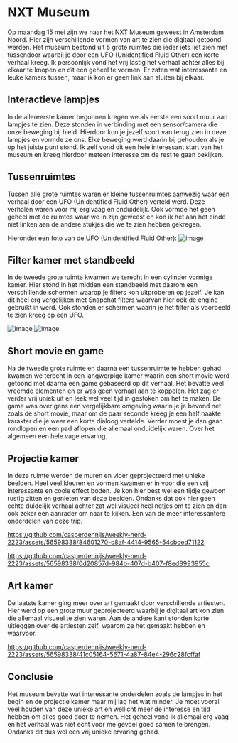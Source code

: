 # NXT Museum
Op maandag 15 mei zijn we naar het NXT Museum geweest in Amsterdam Noord. Hier zijn verschillende vormen van art te zien die digitaal getoond werden. Het museum bestond uit 5 grote ruimtes die ieder iets liet zien met tussendoor waarbij je door een UFO (Unidentified Fluid Other) een korte verhaal kreeg. Ik persoonlijk vond het vrij lastig het verhaal achter alles bij elkaar te knopen en dit een geheel te vormen. Er zaten wat interessante en leuke kamers tussen, maar ik kon er geen link aan sluiten bij elkaar.

## Interactieve lampjes
In de allereerste kamer begonnen kregen we als eerste een soort muur aan lampjes te zien. Deze stonden in verbinding met een sensor/camera die onze beweging bij hield. Hierdoor kon je jezelf soort van terug zien in deze lampjes en vormde ze ons. Elke beweging werd daarin bij gehouden als je op het juiste punt stond. Ik zelf vond dit een hele interessant start van het museum en kreeg hierdoor meteen interesse om de rest te gaan bekijken.

## Tussenruimtes
Tussen alle grote ruimtes waren er kleine tussenruimtes aanwezig waar een verhaal door een UFO (Unidentified Fluid Other) verteld werd. Deze verhalen waren voor mij erg vaag en onduidelijk. Ook vormde het geen geheel met de ruimtes waar we in zijn geweest en kon ik het aan het einde niet linken aan de andere stukjes die we te zien hebben gekregen.

Hieronder een foto van de UFO (Unidentified Fluid Other):
![image](https://github.com/casperdennijs/weekly-nerd-2223/assets/56598338/b0cf302d-a456-432a-ad42-f5e4d62980fc)

## Filter kamer met standbeeld
In de tweede grote ruimte kwamen we terecht in een cylinder vormige kamer. Hier stond in het midden een standbeeld met daarom een verschillende schermen waarop je filters kon uitproberen op jezelf. Je kan dit heel erg vergelijken met Snapchat filters waarvan hier ook de engine gebruikt in werd. Ook stonden er schermen waarin je het filter als voorbeeld te zien kreeg op een UFO.

![image](https://github.com/casperdennijs/weekly-nerd-2223/assets/56598338/3e01cce7-06e9-4a53-9a24-82c6da7165ab)
![image](https://github.com/casperdennijs/weekly-nerd-2223/assets/56598338/bad8234a-24e8-402c-b56d-5a2ec0e03dfe)

## Short movie en game
Na de tweede grote ruimte en daarna een tussenruimte te hebben gehad kwamen we terecht in een langwerpige kamer waarin een short movie werd getoond met daarna een game gebaseerd op dit verhaal. Het bevatte veel vreemde elementen en er was geen verhaal aan te koppelen. Het zag er verder vrij uniek uit en leek wel veel tijd in gestoken om het te maken. De game was overigens een vergelijkbare omgeving waarin je je bevond net zoals de short movie, maar om de paar seconde kreeg je een half naakte karakter die je weer een korte dialoog vertelde. Verder moest je dan gaan rondlopen en een pad aflopen die allemaal onduidelijk waren. Over het algemeen een hele vage ervaring.

## Projectie kamer
In deze ruimte werden de muren en vloer geprojecteerd met unieke beelden. Heel veel kleuren en vormen kwamen er in voor die een vrij interessante en coole effect boden. Je kon hier best wel een tijdje gewoon rustig zitten en genieten van deze beelden. Ondanks dat ook hier geen echte duidelijk verhaal achter zat wel visueel heel netjes om te zien en dan ook zeker een aanrader om naar te kijken. Een van de meer interessantere onderdelen van deze trip.

https://github.com/casperdennijs/weekly-nerd-2223/assets/56598338/84601270-c8af-4414-9565-54cbced71122

https://github.com/casperdennijs/weekly-nerd-2223/assets/56598338/0d20857d-984b-407d-b407-f8ed8993955c

## Art kamer
De laatste kamer ging meer over art gemaakt door verschillende artiesten. Hier werd op een grote muur geprojecteerd waarbij je digitaal art kon zien die allemaal visueel te zien waren. Aan de andere kant stonden korte uitleggen over de artiesten zelf, waarom ze het gemaakt hebben en waarvoor.

https://github.com/casperdennijs/weekly-nerd-2223/assets/56598338/41c05164-5671-4a87-84e4-296c28fcffaf

## Conclusie
Het museum bevatte wat interessante onderdelen zoals de lampjes in het begin en de projectie kamer maar mij lag het wat minder. Je moet vooral veel houden van deze unieke art en wellicht meer de interesse en tijd hebben om alles goed door te nemen. Het geheel vond ik allemaal erg vaag en het verhaal was niet echt voor me gevoel goed samen te brengen. Ondanks dit dus wel een vrij unieke ervaring gehad.
